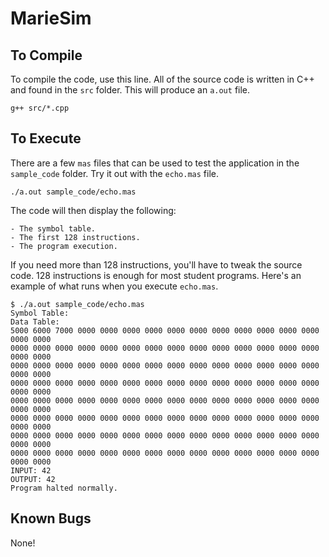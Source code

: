 # MarieSim

## To Compile

To compile the code, use this line. All of the source code is written in C++ and found in the `src` folder. This will produce an `a.out` file.

    g++ src/*.cpp

## To Execute

There are a few `mas` files that can be used to test the application in the `sample_code` folder. Try it out with the `echo.mas` file.

    ./a.out sample_code/echo.mas

The code will then display the following:

    - The symbol table.
    - The first 128 instructions. 
    - The program execution.

If you need more than 128 instructions, you'll have to tweak the source code. 128 instructions is enough for most student programs. Here's an example of what runs when you execute `echo.mas`.

    $ ./a.out sample_code/echo.mas 
    Symbol Table:
    Data Table:
    5000 6000 7000 0000 0000 0000 0000 0000 0000 0000 0000 0000 0000 0000 0000 0000 
    0000 0000 0000 0000 0000 0000 0000 0000 0000 0000 0000 0000 0000 0000 0000 0000 
    0000 0000 0000 0000 0000 0000 0000 0000 0000 0000 0000 0000 0000 0000 0000 0000 
    0000 0000 0000 0000 0000 0000 0000 0000 0000 0000 0000 0000 0000 0000 0000 0000 
    0000 0000 0000 0000 0000 0000 0000 0000 0000 0000 0000 0000 0000 0000 0000 0000 
    0000 0000 0000 0000 0000 0000 0000 0000 0000 0000 0000 0000 0000 0000 0000 0000 
    0000 0000 0000 0000 0000 0000 0000 0000 0000 0000 0000 0000 0000 0000 0000 0000 
    0000 0000 0000 0000 0000 0000 0000 0000 0000 0000 0000 0000 0000 0000 0000 0000 
    INPUT: 42
    OUTPUT: 42
    Program halted normally.

## Known Bugs

None!
